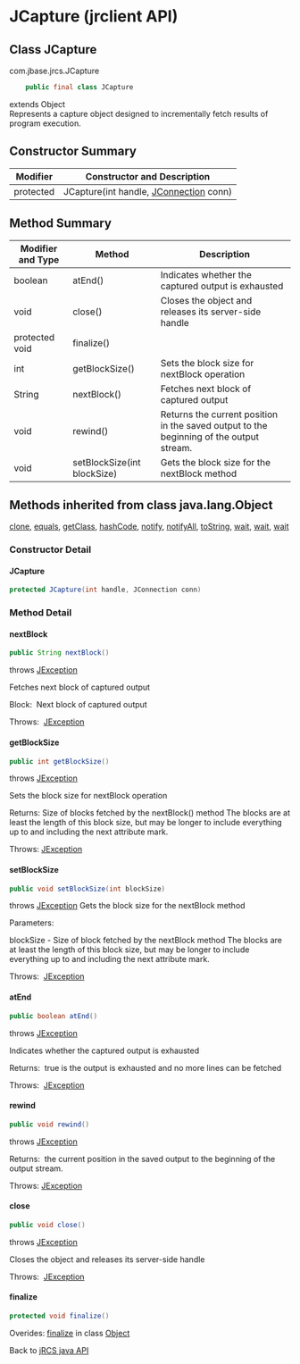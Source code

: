 # JCapture (jrclient API)

<PageHeader />

## Class JCapture

com.jbase.jrcs.JCapture

``` java
    public final class JCapture
```

extends Object  
Represents a capture object designed to incrementally fetch results of program execution.

## Constructor Summary

| Modifier | Constructor and Description |
| --- | --- |
| protected | JCapture(int handle, [JConnection](./../jconnection-jrclient-api "class in com.jbase.jrcs") conn) |

## Method Summary

| Modifier and Type | Method |  Description |
| --- | --- | --- |
| boolean | atEnd() | Indicates whether the captured output is exhausted |
| void | close() | Closes the object and releases its server-side handle |
| protected void | finalize() |  |
| int | getBlockSize() | Sets the block size for nextBlock operation |
| String | nextBlock() | Fetches next block of captured output |
| void | rewind() | Returns the current position in the saved output to the beginning of the output stream. |
| void | setBlockSize(int blockSize) | Gets the block size for the nextBlock method |

## Methods inherited from class java.lang.Object

[clone](http://java.sun.com/j2se/1.5.0/docs/api/java/lang/Object.html?is-external=true#clone-- "class or interface in java.lang"), [equals](http://java.sun.com/j2se/1.5.0/docs/api/java/lang/Object.html?is-external=true#equals-java.lang.Object- "class or interface in java.lang"), [getClass](http://java.sun.com/j2se/1.5.0/docs/api/java/lang/Object.html?is-external=true#getClass-- "class or interface in java.lang"), [hashCode](http://java.sun.com/j2se/1.5.0/docs/api/java/lang/Object.html?is-external=true#hashCode-- "class or interface in java.lang"), [notify](http://java.sun.com/j2se/1.5.0/docs/api/java/lang/Object.html?is-external=true#notify-- "class or interface in java.lang"), [notifyAll](http://java.sun.com/j2se/1.5.0/docs/api/java/lang/Object.html?is-external=true#notifyAll-- "class or interface in java.lang"), [toString](http://java.sun.com/j2se/1.5.0/docs/api/java/lang/Object.html?is-external=true#toString-- "class or interface in java.lang"), [wait](http://java.sun.com/j2se/1.5.0/docs/api/java/lang/Object.html?is-external=true#wait-- "class or interface in java.lang"), [wait](http://java.sun.com/j2se/1.5.0/docs/api/java/lang/Object.html?is-external=true#wait-long- "class or interface in java.lang"), [wait](http://java.sun.com/j2se/1.5.0/docs/api/java/lang/Object.html?is-external=true#wait-long-int- "class or interface in java.lang")

### Constructor Detail

#### JCapture

``` java
protected JCapture(int handle, JConnection conn)
```

### Method Detail

#### **nextBlock**

``` java
public String nextBlock()
```

throws [JException](./../jexception-jrclient-api "class in com.jbase.jrcs")

Fetches next block of captured output

Block:  Next block of captured output

Throws:  [JException](./../jexception-jrclient-api "class in com.jbase.jrcs")

#### getBlockSize

``` java
public int getBlockSize()
```

throws [JException](./../jexception-jrclient-api "class in com.jbase.jrcs")

Sets the block size for nextBlock operation

Returns: Size of blocks fetched by the nextBlock() method The blocks are at least the length of this block size, but may be longer to include everything up to and including the next attribute mark.

Throws: [JException](./../jexception-jrclient-api "class in com.jbase.jrcs")

#### setBlockSize

``` java
public void setBlockSize(int blockSize)
```

throws [JException](./../jexception-jrclient-api "class in com.jbase.jrcs") Gets the block size for the nextBlock method

Parameters:

blockSize - Size of block fetched by the nextBlock method The blocks are at least the length of this block size, but may be longer to include everything up to and including the next attribute mark.

Throws:  [JException](./../jexception-jrclient-api "class in com.jbase.jrcs")

#### atEnd

``` java
public boolean atEnd()  
```

throws [JException](./../jexception-jrclient-api "class in com.jbase.jrcs")

Indicates whether the captured output is exhausted

Returns:  true is the output is exhausted and no more lines can be fetched

Throws:  [JException](./../jexception-jrclient-api "class in com.jbase.jrcs")

#### rewind

``` java
public void rewind()
```

throws [JException](./../jexception-jrclient-api "class in com.jbase.jrcs")

Returns:  the current position in the saved output to the beginning of the output stream.

Throws: [JException](./../jexception-jrclient-api "class in com.jbase.jrcs")

#### close

``` java
public void close()
```

throws [JException](./../jexception-jrclient-api "class in com.jbase.jrcs")

Closes the object and releases its server-side handle

Throws:  [JException](./../jexception-jrclient-api "class in com.jbase.jrcs")

#### finalize

``` java
protected void finalize()
```

Overides: [finalize](http://java.sun.com/j2se/1.5.0/docs/api/java/lang/Object.html?is-external=true#finalize-- "class or interface in java.lang") in class [Object](http://java.sun.com/j2se/1.5.0/docs/api/java/lang/Object.html?is-external=true "class or interface in java.lang")

Back to [jRCS java API](./../README.md)
